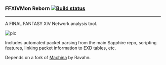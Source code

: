 ### FFXIVMon Reborn          [![Build status](https://ci.appveyor.com/api/projects/status/hvqfvrj5puf96f0b?svg=true)](https://ci.appveyor.com/project/SapphireMordred/ffxivmon)

--------

A FINAL FANTASY XIV Network analysis tool.

![pic](https://i.imgur.com/mkGVE9s.png)

Includes automated packet parsing from the main Sapphire repo, scripting features, linking packet information to EXD tables, etc.

Depends on a fork of [Machina](https://github.com/goaaats/machina) by Ravahn. 
